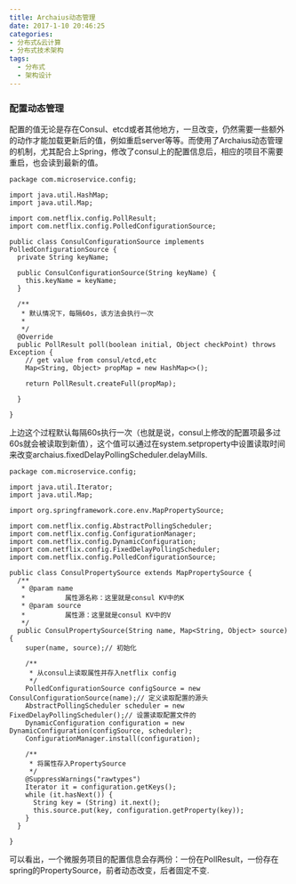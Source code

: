 ```yaml
---
title: Archaius动态管理
date: 2017-1-10 20:46:25
categories:
- 分布式&云计算
- 分布式技术架构
tags:
  - 分布式
  - 架构设计
---
```


### 配置动态管理
配置的值无论是存在Consul、etcd或者其他地方，一旦改变，仍然需要一些额外的动作才能加载更新后的值，例如重启server等等。而使用了Archaius动态管理的机制，尤其配合上Spring，修改了consul上的配置信息后，相应的项目不需要重启，也会读到最新的值。

```
package com.microservice.config;

import java.util.HashMap;
import java.util.Map;

import com.netflix.config.PollResult;
import com.netflix.config.PolledConfigurationSource;

public class ConsulConfigurationSource implements PolledConfigurationSource {
  private String keyName;

  public ConsulConfigurationSource(String keyName) {
    this.keyName = keyName;
  }

  /**
   * 默认情况下，每隔60s，该方法会执行一次
   *
   */
  @Override
  public PollResult poll(boolean initial, Object checkPoint) throws Exception {
    // get value from consul/etcd,etc
    Map<String, Object> propMap = new HashMap<>();

    return PollResult.createFull(propMap);

  }

}
```

上边这个过程默认每隔60s执行一次（也就是说，consul上修改的配置项最多过60s就会被读取到新值），这个值可以通过在system.setproperty中设置读取时间来改变archaius.fixedDelayPollingScheduler.delayMills.


```
package com.microservice.config;

import java.util.Iterator;
import java.util.Map;

import org.springframework.core.env.MapPropertySource;

import com.netflix.config.AbstractPollingScheduler;
import com.netflix.config.ConfigurationManager;
import com.netflix.config.DynamicConfiguration;
import com.netflix.config.FixedDelayPollingScheduler;
import com.netflix.config.PolledConfigurationSource;

public class ConsulPropertySource extends MapPropertySource {
  /**
   * @param name
   *          属性源名称：这里就是consul KV中的K
   * @param source
   *          属性源：这里就是consul KV中的V
   */
  public ConsulPropertySource(String name, Map<String, Object> source) {
    super(name, source);// 初始化

    /**
     * 从consul上读取属性并存入netflix config
     */
    PolledConfigurationSource configSource = new ConsulConfigurationSource(name);// 定义读取配置的源头
    AbstractPollingScheduler scheduler = new FixedDelayPollingScheduler();// 设置读取配置文件的
    DynamicConfiguration configuration = new DynamicConfiguration(configSource, scheduler);
    ConfigurationManager.install(configuration);

    /**
     * 将属性存入PropertySource
     */
    @SuppressWarnings("rawtypes")
    Iterator it = configuration.getKeys();
    while (it.hasNext()) {
      String key = (String) it.next();
      this.source.put(key, configuration.getProperty(key));
    }
  }

}
```

可以看出，一个微服务项目的配置信息会存两份：一份在PollResult，一份存在spring的PropertySource，前者动态改变，后者固定不变.
